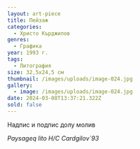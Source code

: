 ```yaml
---
layout: art-piece
title: Пейзаж
categories:
  - Христо Кърджилов
genres:
  - Графика
year: 1993 г.
tags:
  - Литография
size: 32,5х24,5 см
thumbnail: /images/uploads/image-024.jpg
gallery:
  - image: /images/uploads/image-024.jpg
date: 2024-03-08T13:37:21.322Z
sold: false
---
```

Надпис и подпис долу молив 

*Paysageq lito H/C Cardgilov`93*
